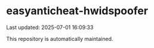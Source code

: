 # easyanticheat-hwidspoofer

Last updated: 2025-07-01 16:09:33

This repository is automatically maintained.
